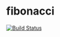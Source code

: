 # fibonacci
[![Build Status](http://52.87.73.11/buildStatus/icon?job=fibonacci)](http://52.87.73.11/job/fibonacci/)
